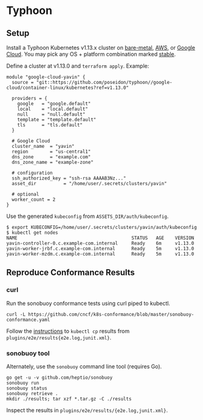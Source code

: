# Typhoon

## Setup

Install a Typhoon Kubernetes v1.13.x cluster on [bare-metal](https://typhoon.psdn.io/cl/bare-metal/), [AWS](https://typhoon.psdn.io/cl/aws/), or [Google Cloud](https://typhoon.psdn.io/cl/google-cloud/). You may pick any OS + platform combination marked [stable](https://github.com/poseidon/typhoon#modules).

Define a cluster at v1.13.0 and `terraform apply`. Example:

```
module "google-cloud-yavin" {
  source = "git::https://github.com/poseidon/typhoon//google-cloud/container-linux/kubernetes?ref=v1.13.0"

  providers = {
    google   = "google.default"
    local    = "local.default"
    null     = "null.default"
    template = "template.default"
    tls      = "tls.default"
  }

  # Google Cloud
  cluster_name  = "yavin"
  region        = "us-central1"
  dns_zone      = "example.com"
  dns_zone_name = "example-zone"

  # configuration
  ssh_authorized_key = "ssh-rsa AAAAB3Nz..."
  asset_dir          = "/home/user/.secrets/clusters/yavin"

  # optional
  worker_count = 2
}
```

Use the generated `kubeconfig` from `ASSETS_DIR/auth/kubeconfig`.

```
$ export KUBECONFIG=/home/user/.secrets/clusters/yavin/auth/kubeconfig
$ kubectl get nodes
NAME                                          STATUS   AGE    VERSION
yavin-controller-0.c.example-com.internal     Ready    6m     v1.13.0
yavin-worker-jrbf.c.example-com.internal      Ready    5m     v1.13.0
yavin-worker-mzdm.c.example-com.internal      Ready    5m     v1.13.0
```

## Reproduce Conformance Results

### curl

Run the sonobuoy conformance tests using curl piped to kubectl.

```
curl -L https://github.com/cncf/k8s-conformance/blob/master/sonobuoy-conformance.yaml
```

Follow the [instructions](https://github.com/cncf/k8s-conformance/blob/master/instructions.md#running) to `kubectl cp` results from `plugins/e2e/results{e2e.log,junit.xml}`.


### sonobuoy tool

Alternately, use the `sonobuoy` command line tool (requires Go).

```
go get -u -v github.com/heptio/sonobuoy
sonobuoy run
sonobuoy status
sonobuoy retrieve .
mkdir ./results; tar xzf *.tar.gz -C ./results
```

Inspect the results in `plugins/e2e/results/{e2e.log,junit.xml}`.
